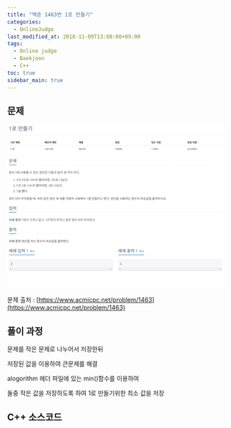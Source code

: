 ```yaml
---
title: "백준 1463번 1로 만들기"
categories: 
  - OnlineJudge
last_modified_at: 2018-11-09T13:00:00+09:00
tags: 
  - Online judge
  - Baekjoon
  - C++
toc: true
sidebar_main: true
---
```


## 문제

![1463](https://github.com/lesslate/lesslate.github.io/blob/master/assets/img/OnlineJudge/1463.png?raw=true)

문제 출처 : [https://www.acmicpc.net/problem/1463](https://www.acmicpc.net/problem/1463)


## 풀이 과정

문제를 작은 문제로 나누어서 저장한뒤

저장된 값을 이용하여 큰문제를 해결

alogorithm 헤더 파일에 있는 min()함수를 이용하여

둘중 작은 값을 저장하도록 하여 1로 만들기위한 최소 값을 저장

## C++ 소스코드

<script src="https://gist.github.com/lesslate/0a4303e0809b3f8c3844fc6420424bdb.js"></script>


